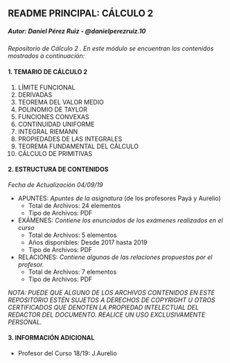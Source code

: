 ## README PRINCIPAL: CÁLCULO 2

##### Autor: *Daniel Pérez Ruiz - @danielperezruiz.10*

*Repositorio de Cálculo 2 . En este módulo se encuentran los contenidos mostrados a continuación:*

#### 1. TEMARIO DE CÁLCULO 2

1. LÍMITE FUNCIONAL
2. DERIVADAS
3. TEOREMA DEL VALOR MEDIO
4. POLINOMIO DE TAYLOR
5. FUNCIONES CONVEXAS
6. CONTINUIDAD UNIFORME
7. INTEGRAL RIEMANN
8. PROPIEDADES DE LAS INTEGRALES
9. TEOREMA FUNDAMENTAL DEL CÁLCULO
10. CÁLCULO DE PRIMITIVAS

#### 2. ESTRUCTURA DE CONTENIDOS

*Fecha de Actualización 04/09/19*

* APUNTES: *Apuntes de la asignatura* (de los profesores Payá y Aurelio)
  * Total de Archivos: 24 elementos
  * Tipo de Archivos: PDF
* EXÁMENES: *Contiene los enunciados de los exámenes realizados en el curso*
  * Total de Archivos: 5 elementos
  * Años disponibles: Desde 2017 hasta 2019
  * Tipo de Archivos: PDF
* RELACIONES: *Contiene algunas de las relaciones propuestas por el profesor.*
  * Total de Archivos: 7 elementos
  * Tipo de Archivos: PDF

*NOTA: PUEDE QUE ALGUNO DE LOS ARCHIVOS CONTENIDOS EN ESTE REPOSITORIO ESTÉN SUJETOS A DERECHOS DE COPYRIGHT U OTROS CERTIFICADOS QUE DENOTEN LA PROPIEDAD INTELECTUAL DEL REDACTOR DEL DOCUMENTO. REALICE UN USO EXCLUSIVAMENTE PERSONAL.*

#### 3. INFORMACIÓN ADICIONAL

* Profesor del Curso 18/19: J.Aurelio
